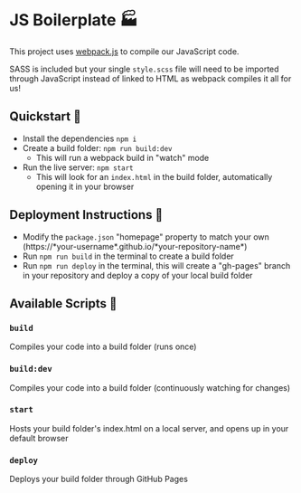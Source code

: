 # JS Boilerplate 🏭

This project uses [webpack.js](https://webpack.js.org/) to compile our JavaScript code.

SASS is included but your single `style.scss` file will need to be imported through JavaScript instead of linked to HTML as webpack compiles it all for us!

## Quickstart 🦧

- Install the dependencies `npm i`
- Create a build folder: `npm run build:dev`
  - This will run a webpack build in "watch" mode
- Run the live server: `npm start`
  - This will look for an `index.html` in the build folder, automatically opening it in your browser

## Deployment Instructions 🚀

- Modify the `package.json` "homepage" property to match your own (https://\*your-username\*.github.io/\*your-repository-name\*)
- Run `npm run build` in the terminal to create a build folder
- Run `npm run deploy` in the terminal, this will create a "gh-pages" branch in your repository and deploy a copy of your local build folder

## Available Scripts 📜

### `build`

Compiles your code into a build folder (runs once)

### `build:dev`

Compiles your code into a build folder (continuously watching for changes)

### `start`

Hosts your build folder's index.html on a local server, and opens up in your default browser

### `deploy`

Deploys your build folder through GitHub Pages
